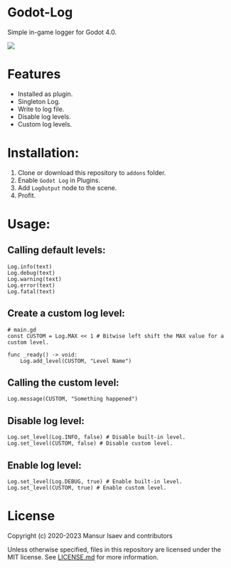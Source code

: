 # Godot-Log

Simple in-game logger for Godot 4.0.

![](https://user-images.githubusercontent.com/8208165/144706770-e4fda4c0-249b-4851-b7a8-8d0bc3d278bc.png)

# Features
- Installed as plugin.
- Singleton Log.
- Write to log file.
- Disable log levels.
- Custom log levels.

# Installation:
1. Clone or download this repository to `addons` folder.
2. Enable `Godot Log` in Plugins.
3. Add `LogOutput` node to the scene.
4. Profit.

# Usage:
## Calling default levels:
```gdscript
Log.info(text)
Log.debug(text)
Log.warning(text)
Log.error(text)
Log.fatal(text)
```

## Create a custom log level:
```gdscript
# main.gd
const CUSTOM = Log.MAX << 1 # Bitwise left shift the MAX value for a custom level.

func _ready() -> void:
	Log.add_level(CUSTOM, "Level Name")
```

## Calling the custom level:
```gdscript
Log.message(CUSTOM, "Something happened")
```

## Disable log level:
```gdscript
Log.set_level(Log.INFO, false) # Disable built-in level.
Log.set_level(CUSTOM, false) # Disable custom level.
```

## Enable log level:
```gdscript
Log.set_level(Log.DEBUG, true) # Enable built-in level.
Log.set_level(CUSTOM, true) # Enable custom level.
```

# License
Copyright (c) 2020-2023 Mansur Isaev and contributors

Unless otherwise specified, files in this repository are licensed under the
MIT license. See [LICENSE.md](LICENSE.md) for more information.
